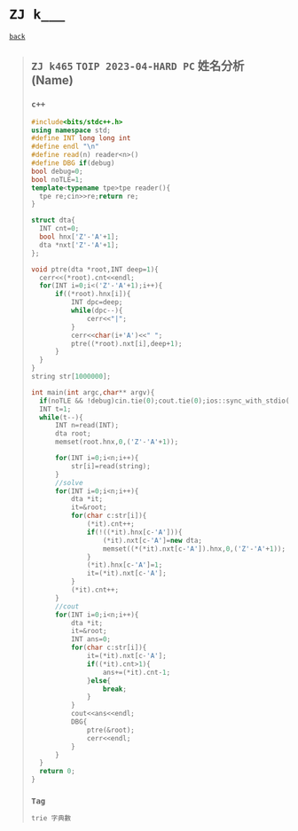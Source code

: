 # `ZJ k___`

[`back`](../)

> ## `ZJ k465` `TOIP 2023-04-HARD PC` 姓名分析 (Name)
>
> ### `c++`
>
> ```c++
> #include<bits/stdc++.h>
> using namespace std;
> #define INT long long int
> #define endl "\n"
> #define read(n) reader<n>()
> #define DBG if(debug)
> bool debug=0;
> bool noTLE=1;
> template<typename tpe>tpe reader(){
> 	tpe re;cin>>re;return re;
> }
>
> struct dta{
> 	INT cnt=0;
> 	bool hnx['Z'-'A'+1];
> 	dta *nxt['Z'-'A'+1];
> };
>
> void ptre(dta *root,INT deep=1){
> 	cerr<<(*root).cnt<<endl;
> 	for(INT i=0;i<('Z'-'A'+1);i++){
> 		if((*root).hnx[i]){
> 			INT dpc=deep;
> 			while(dpc--){
> 				cerr<<"|";
> 			}
> 			cerr<<char(i+'A')<<" ";
> 			ptre((*root).nxt[i],deep+1);
> 		}
> 	}
> }
> string str[1000000];
>
> int main(int argc,char** argv){
> 	if(noTLE && !debug)cin.tie(0);cout.tie(0);ios::sync_with_stdio(0);
> 	INT t=1;
> 	while(t--){
> 		INT n=read(INT);
> 		dta root;
> 		memset(root.hnx,0,('Z'-'A'+1));
>
> 		for(INT i=0;i<n;i++){
> 			str[i]=read(string);
> 		}
> 		//solve
> 		for(INT i=0;i<n;i++){
> 			dta *it;
> 			it=&root;
> 			for(char c:str[i]){
> 				(*it).cnt++;
> 				if(!((*it).hnx[c-'A'])){
> 					(*it).nxt[c-'A']=new dta;
> 					memset((*(*it).nxt[c-'A']).hnx,0,('Z'-'A'+1));
> 				}
> 				(*it).hnx[c-'A']=1;
> 				it=(*it).nxt[c-'A'];
> 			}
> 			(*it).cnt++;
> 		}
> 		//cout
> 		for(INT i=0;i<n;i++){
> 			dta *it;
> 			it=&root;
> 			INT ans=0;
> 			for(char c:str[i]){
> 				it=(*it).nxt[c-'A'];
> 				if((*it).cnt>1){
> 					ans+=(*it).cnt-1;
> 				}else{
> 					break;
> 				}
> 			}
> 			cout<<ans<<endl;
> 			DBG{
> 				ptre(&root);
> 				cerr<<endl;
> 			}
> 		}
> 	}
> 	return 0;
> }
> ```
>
> ### `Tag`
>
> ```txt
> trie 字典數
> ```

<link id="style_css" rel="stylesheet" type="text/css" href="/OJ_ans/style.css">
